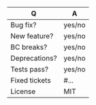 | Q             | A
| ------------- | ---
| Bug fix?      | yes/no
| New feature?  | yes/no
| BC breaks?    | yes/no
| Deprecations? | yes/no
| Tests pass?   | yes/no
| Fixed tickets | #... <!-- #-prefixed issue number(s), if any. Use full url for issues -->
| License       | MIT

<!--
- Please fill in this template according to the PR you're about to submit.
  Provide additional information in your description, not the questioner table.
- Replace this comment by a description of what your PR is solving.
-->
